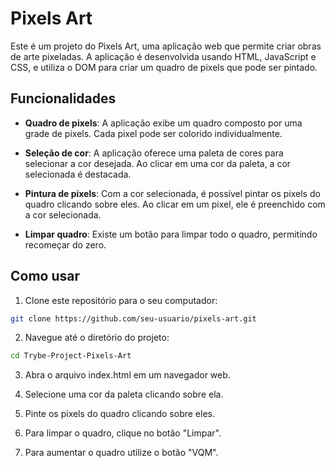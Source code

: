 # Pixels Art

Este é um projeto do Pixels Art, uma aplicação web que permite criar obras de arte pixeladas. A aplicação é desenvolvida usando HTML, JavaScript e CSS, e utiliza o DOM para criar um quadro de pixels que pode ser pintado.

## Funcionalidades

- **Quadro de pixels**: A aplicação exibe um quadro composto por uma grade de pixels. Cada pixel pode ser colorido individualmente.

- **Seleção de cor**: A aplicação oferece uma paleta de cores para selecionar a cor desejada. Ao clicar em uma cor da paleta, a cor selecionada é destacada.

- **Pintura de pixels**: Com a cor selecionada, é possível pintar os pixels do quadro clicando sobre eles. Ao clicar em um pixel, ele é preenchido com a cor selecionada.

- **Limpar quadro**: Existe um botão para limpar todo o quadro, permitindo recomeçar do zero.

## Como usar

1. Clone este repositório para o seu computador:

```bash
git clone https://github.com/seu-usuario/pixels-art.git
```

2. Navegue até o diretório do projeto:

```bash
cd Trybe-Project-Pixels-Art
```

3. Abra o arquivo index.html em um navegador web.

4. Selecione uma cor da paleta clicando sobre ela.

5. Pinte os pixels do quadro clicando sobre eles.

6. Para limpar o quadro, clique no botão "Limpar".

7. Para aumentar o quadro utilize o botão "VQM".